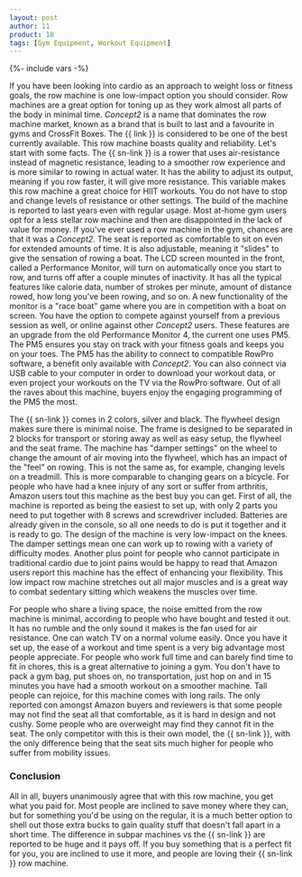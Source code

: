 ```yaml
---
layout: post
author: 11
product: 18
tags: [Gym Equipment, Workout Equipment]
---
```


{%- include vars -%}

If you have been looking into cardio as an approach to weight loss or fitness goals, the row machine is one low-impact option you should consider. Row machines are a great option for toning up as they work almost all parts of the body in minimal time. *Concept2* is a name that dominates the row machine market, known as a brand that is built to last and a favourite in gyms and CrossFit Boxes. The {{ link }} is considered to be one of the best currently available. This row machine boasts quality and reliability. Let's start with some facts. The {{ sn-link }} is a rower that uses air-resistance instead of magnetic resistance, leading to a smoother row experience and is more similar to rowing in actual water. It has the ability to adjust its output, meaning if you row faster, it will give more resistance. This variable makes this row machine a great choice for HIIT workouts. You do not have to stop and change levels of resistance or other settings. The build of the machine is reported to last years even with regular usage. Most at-home gym users opt for a less stellar row machine and then are disappointed in the lack of value for money. If you've ever used a row machine in the gym, chances are that it was a *Concept2*. The seat is reported as comfortable to sit on even for extended amounts of time. It is also adjustable, meaning it "slides" to give the sensation of rowing a boat. The LCD screen mounted in the front, called a Performance Monitor, will turn on automatically once you start to row, and turns off after a couple minutes of inactivity. It has all the typical features like calorie data, number of strokes per minute, amount of distance rowed, how long you've been rowing, and so on. A new functionality of the monitor is a "race boat" game where you are in competition with a boat on screen. You have the option to compete against yourself from a previous session as well, or online against other *Concept2* users. These features are an upgrade from the old Performance Monitor 4, the current one uses PM5. The PM5 ensures you stay on track with your fitness goals and keeps you on your toes. The PM5 has the ability to connect to compatible RowPro software, a benefit only available with *Concept2*. You can also connect via USB cable to your computer in order to download your workout data, or even project your workouts on the TV via the RowPro software. Out of all the raves about this machine, buyers enjoy the engaging programming of the PM5 the most.

The {{ sn-link }} comes in 2 colors, silver and black. The flywheel design makes sure there is minimal noise. The frame is designed to be separated in 2 blocks for transport or storing away as well as easy setup, the flywheel and the seat frame. The machine has "damper settings" on the wheel to change the amount of air moving into the flywheel, which has an impact of the "feel" on rowing. This is not the same as, for example, changing levels on a treadmill. This is more comparable to changing gears on a bicycle. For people who have had a knee injury of any sort or suffer from arthritis, Amazon users tout this machine as the best buy you can get. First of all, the machine is reported as being the easiest to set up, with only 2 parts you need to put together with 8 screws and screwdriver included. Batteries are already given in the console, so all one needs to do is put it together and it is ready to go. The design of the machine is very low-impact on the knees. The damper settings mean one can work up to rowing with a variety of difficulty modes. Another plus point for people who cannot participate in traditional cardio due to joint pains would be happy to read that Amazon users report this machine has the effect of enhancing your flexibility. This low impact row machine stretches out all major muscles and is a great way to combat sedentary sitting which weakens the muscles over time.

For people who share a living space, the noise emitted from the row machine is minimal, according to people who have bought and tested it out. It has no rumble and the only sound it makes is the fan used for air resistance. One can watch TV on a normal volume easily. Once you have it set up, the ease of a workout and time spent is a very big advantage most people appreciate. For people who work full time and can barely find time to fit in chores, this is a great alternative to joining a gym. You don't have to pack a gym bag, put shoes on, no transportation, just hop on and in 15 minutes you have had a smooth workout on a smoother machine. Tall people can rejoice, for this machine comes with long rails. The only reported con amongst Amazon buyers and reviewers is that some people may not find the seat all that comfortable, as it is hard in design and not cushy. Some people who are overweight may find they cannot fit in the seat. The only competitor with this is their own model, the {{ sn-link }}, with the only difference being that the seat sits much higher for people who suffer from mobility issues.

### Conclusion

All in all, buyers unanimously agree that with this row machine, you get what you paid for. Most people are inclined to save money where they can, but for something you'd be using on the regular, it is a much better option to shell out those extra bucks to gain quality stuff that doesn't fall apart in a short time. The difference in subpar machines vs the {{ sn-link }} are reported to be huge and it pays off. If you buy something that is a perfect fit for you, you are inclined to use it more, and people are loving their {{ sn-link }} row machine.
